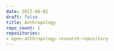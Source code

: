 ```yaml
---
date: 2022-06-02
draft: false
title: Anthropology
repo_count: 1
repositories:
- open-anthropology-research-repository
---
```



